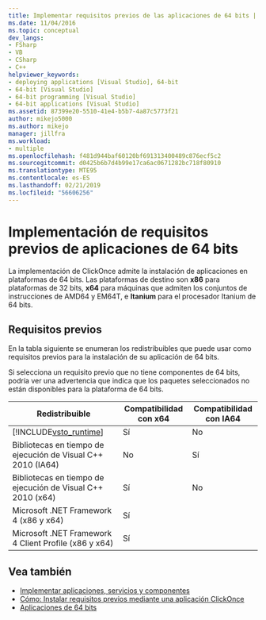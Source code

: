 ```yaml
---
title: Implementar requisitos previos de las aplicaciones de 64 bits | Microsoft Docs
ms.date: 11/04/2016
ms.topic: conceptual
dev_langs:
- FSharp
- VB
- CSharp
- C++
helpviewer_keywords:
- deploying applications [Visual Studio], 64-bit
- 64-bit [Visual Studio]
- 64-bit programming [Visual Studio]
- 64-bit applications [Visual Studio]
ms.assetid: 87399e20-5510-41e4-b5b7-4a87c5773f21
author: mikejo5000
ms.author: mikejo
manager: jillfra
ms.workload:
- multiple
ms.openlocfilehash: f481d944baf60120bf691313400489c876ecf5c2
ms.sourcegitcommit: d0425b6b7d4b99e17ca6ac0671282bc718f80910
ms.translationtype: MTE95
ms.contentlocale: es-ES
ms.lasthandoff: 02/21/2019
ms.locfileid: "56606256"
---
```

# <a name="deploy-prerequisites-for-64-bit-applications"></a>Implementación de requisitos previos de aplicaciones de 64 bits
La implementación de ClickOnce admite la instalación de aplicaciones en plataformas de 64 bits. Las plataformas de destino son **x86** para plataformas de 32 bits, **x64** para máquinas que admiten los conjuntos de instrucciones de AMD64 y EM64T, e **Itanium** para el procesador Itanium de 64 bits.

## <a name="prerequisites"></a>Requisitos previos
 En la tabla siguiente se enumeran los redistribuibles que puede usar como requisitos previos para la instalación de su aplicación de 64 bits.

 Si selecciona un requisito previo que no tiene componentes de 64 bits, podría ver una advertencia que indica que los paquetes seleccionados no están disponibles para la plataforma de 64 bits.


| Redistribuible | Compatibilidad con x64 | Compatibilidad con IA64 |
| - |-------------|--------------|
| [!INCLUDE[vsto_runtime](../deployment/includes/vsto_runtime_md.md)] | Sí | No |
| Bibliotecas en tiempo de ejecución de Visual C++ 2010 (IA64) | No | Sí |
| Bibliotecas en tiempo de ejecución de Visual C++ 2010 (x64) | Sí | No |
| Microsoft .NET Framework 4 (x86 y x64) | Sí | |
| Microsoft .NET Framework 4 Client Profile (x86 y x64) | Sí | |

## <a name="see-also"></a>Vea también
- [Implementar aplicaciones, servicios y componentes](../deployment/deploying-applications-services-and-components.md)
- [Cómo: Instalar requisitos previos mediante una aplicación ClickOnce](../deployment/how-to-install-prerequisites-with-a-clickonce-application.md)
- [Aplicaciones de 64 bits](/dotnet/framework/64-bit-apps)